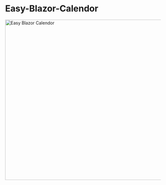 # Easy-Blazor-Calendor

<img width="520" alt="Easy Blazor Calendor" src="https://github.com/codewithsimon/Easy-Blazor-Calendor/assets/68376360/3c028fda-9aca-4240-9d28-6b592ad0ee8d">
